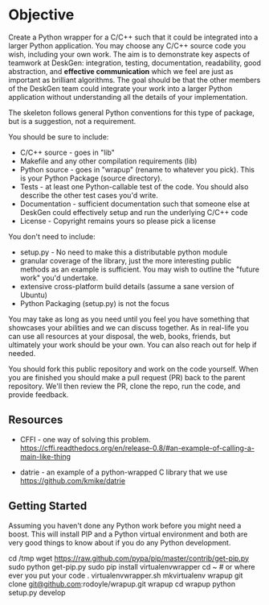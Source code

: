 Objective
=========
Create a Python wrapper for a C/C++ such that it could be integrated into a 
larger Python application. You may choose any C/C++ source code you wish, 
including your own work. The aim is to demonstrate key aspects of teamwork at 
DeskGen: integration, testing, documentation, readability, good abstraction, and
 **effective communication** which we feel are just as important 
as brilliant algorithms. The goal should be that the other members of the 
DeskGen team could integrate your work into a larger Python application 
without understanding all the details of your implementation.


The skeleton follows general Python conventions for this type of package, but is
a suggestion, not a requirement.

You should be sure to include:
* C/C++ source - goes in "lib"
* Makefile and any other compilation requirements (lib)
* Python source - goes in "wrapup" (rename to whatever you pick). This is your
Python Package (source directory). 
* Tests - at least one Python-callable test of the code. You should also describe
the other test cases you'd write.
* Documentation - sufficient documentation such that someone else at DeskGen 
could effectively setup and run the underlying C/C++ code
* License - Copyright remains yours so please pick a license

You don't need to include:
* setup.py - No need to make this a distributable python module
* granular coverage of the library, just the more interesting public methods as
an example is sufficient. You may wish to outline the "future work" you'd undertake.
* extensive cross-platform build details (assume a sane version of Ubuntu)
* Python Packaging (setup.py) is not the focus

You may take as long as you need until you feel you have something that 
showcases your abilities and we can discuss together. As in real-life you can 
use all resources at your disposal, the web, books, friends, but ultimately 
your work should be your own. You can also reach out for help if needed.

You should fork this public repository and work on the code yourself. When you
are finished you should make a pull request (PR) back to the parent repository.
We'll then review the PR, clone the repo, run the code, and provide feedback.


Resources
---------
* CFFI - one way of solving this problem.
 https://cffi.readthedocs.org/en/release-0.8/#an-example-of-calling-a-main-like-thing

* datrie - an example of a python-wrapped C library that we use
https://github.com/kmike/datrie

Getting Started
---------------
Assuming you haven't done any Python work before you might need a boost.
This will install PIP and a Python virtual environment and both are very good
things to know about if you do any Python development.

cd /tmp
wget https://raw.github.com/pypa/pip/master/contrib/get-pip.py
sudo python get-pip.py
sudo pip install virtualenvwrapper
cd ~  # or where ever you put your code
. virtualenvwrapper.sh
mkvirtualenv wrapup 
git clone git@github.com:rodoyle/wrapup.git wrapup
cd wrapup
python setup.py develop